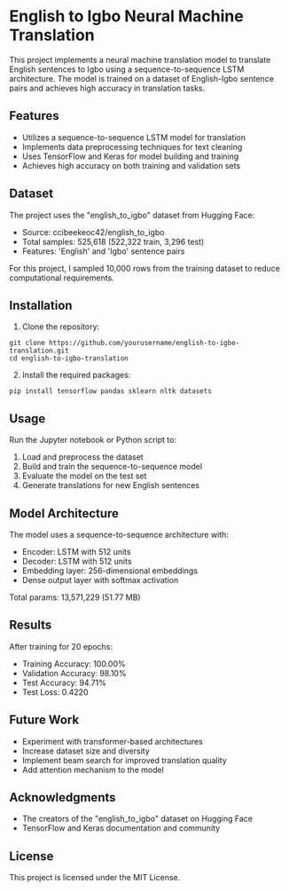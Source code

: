 # English to Igbo Neural Machine Translation

This project implements a neural machine translation model to translate English sentences to Igbo using a sequence-to-sequence LSTM architecture. The model is trained on a dataset of English-Igbo sentence pairs and achieves high accuracy in translation tasks.

## Features

- Utilizes a sequence-to-sequence LSTM model for translation
- Implements data preprocessing techniques for text cleaning
- Uses TensorFlow and Keras for model building and training
- Achieves high accuracy on both training and validation sets

## Dataset

The project uses the "english_to_igbo" dataset from Hugging Face:

- Source: ccibeekeoc42/english_to_igbo
- Total samples: 525,618 (522,322 train, 3,296 test)
- Features: 'English' and 'Igbo' sentence pairs

For this project, I sampled 10,000 rows from the training dataset to reduce computational requirements.

## Installation

1. Clone the repository:
```
git clone https://github.com/yourusername/english-to-igbo-translation.git
cd english-to-igbo-translation
```

2. Install the required packages:
```
pip install tensorflow pandas sklearn nltk datasets
```

## Usage

Run the Jupyter notebook or Python script to:

1. Load and preprocess the dataset
2. Build and train the sequence-to-sequence model
3. Evaluate the model on the test set
4. Generate translations for new English sentences

## Model Architecture

The model uses a sequence-to-sequence architecture with:

- Encoder: LSTM with 512 units
- Decoder: LSTM with 512 units
- Embedding layer: 256-dimensional embeddings
- Dense output layer with softmax activation

Total params: 13,571,229 (51.77 MB)

## Results

After training for 20 epochs:

- Training Accuracy: 100.00%
- Validation Accuracy: 98.10%
- Test Accuracy: 94.71%
- Test Loss: 0.4220


## Future Work

- Experiment with transformer-based architectures
- Increase dataset size and diversity
- Implement beam search for improved translation quality
- Add attention mechanism to the model

## Acknowledgments

- The creators of the "english_to_igbo" dataset on Hugging Face
- TensorFlow and Keras documentation and community

## License

This project is licensed under the MIT License.

